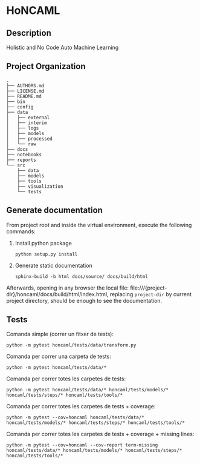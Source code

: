 # HoNCAML

Description
-----------

Holistic and No Code Auto Machine Learning

Project Organization
--------------------

    .
    ├── AUTHORS.md
    ├── LICENSE.md
    ├── README.md
    ├── bin
    ├── config
    ├── data    
    │   ├── external
    │   ├── interim
    │   ├── logs
    │   ├── models
    │   ├── processed
    │   └── raw    
    ├── docs
    ├── notebooks
    ├── reports
    └── src
        ├── data
        ├── models
        ├── tools
        ├── visualization
        └── tests

## Generate documentation

From project root and inside the virtual environment, execute the following commands:

1. Install python package

   ```commandline
   python setup.py install
   ```
2. Generate static documentation

    ```
    sphinx-build -b html docs/source/ docs/build/html
    ```

Afterwards, opening in any browser the local file:
file:///{project-dir}/honcaml/docs/build/html/index.html,
replacing `project-dir` by current project directory, should be enough to see
the documentation.

## Tests
Comanda simple (correr un fitxer de tests):
```
python -m pytest honcaml/tests/data/transform.py
```

Comanda per correr una carpeta de tests:
```
python -m pytest honcaml/tests/data/*
```

Comanda per correr totes les carpetes de tests:
```
python -m pytest honcaml/tests/data/* honcaml/tests/models/* honcaml/tests/steps/* honcaml/tests/tools/*
```

Comanda per correr totes les carpetes de tests + coverage:
```
python -m pytest --cov=honcaml honcaml/tests/data/* honcaml/tests/models/* honcaml/tests/steps/* honcaml/tests/tools/*
```

Comanda per correr totes les carpetes de tests + coverage + missing lines:
```
python -m pytest --cov=honcaml --cov-report term-missing honcaml/tests/data/* honcaml/tests/models/* honcaml/tests/steps/* honcaml/tests/tools/*
```
